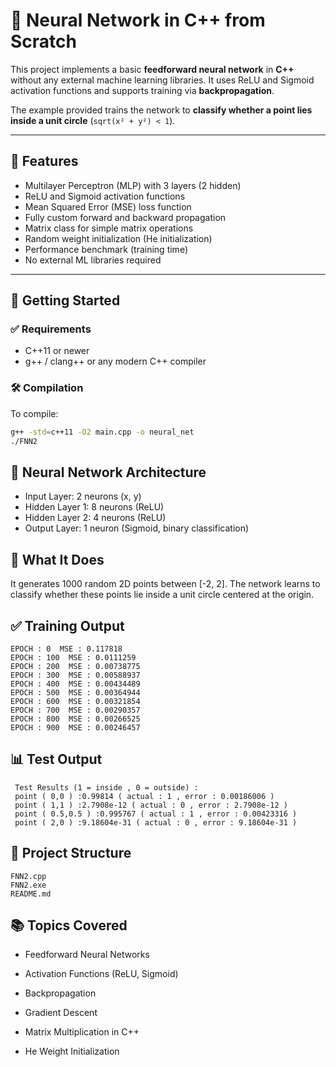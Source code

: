 # 🔵 Neural Network in C++ from Scratch

This project implements a basic **feedforward neural network** in **C++** without any external machine learning libraries. It uses ReLU and Sigmoid activation functions and supports training via **backpropagation**.

The example provided trains the network to **classify whether a point lies inside a unit circle** (`sqrt(x² + y²) < 1`).

---

## 📌 Features

- Multilayer Perceptron (MLP) with 3 layers (2 hidden)
- ReLU and Sigmoid activation functions
- Mean Squared Error (MSE) loss function
- Fully custom forward and backward propagation
- Matrix class for simple matrix operations
- Random weight initialization (He initialization)
- Performance benchmark (training time)
- No external ML libraries required

---

## 🚀 Getting Started

### ✅ Requirements

- C++11 or newer
- g++ / clang++ or any modern C++ compiler

### 🛠️ Compilation

To compile:

```bash
g++ -std=c++11 -O2 main.cpp -o neural_net
./FNN2

```

## 🧠 Neural Network Architecture
- Input Layer: 2 neurons (x, y)
- Hidden Layer 1: 8 neurons (ReLU)
- Hidden Layer 2: 4 neurons (ReLU)
- Output Layer: 1 neuron (Sigmoid, binary classification)

## 🧪 What It Does
It generates 1000 random 2D points between [-2, 2]. The network learns to classify whether these points lie inside a unit circle centered at the origin.


## ✅ Training Output 
```
EPOCH : 0  MSE : 0.117818
EPOCH : 100  MSE : 0.0111259
EPOCH : 200  MSE : 0.00738775
EPOCH : 300  MSE : 0.00588937
EPOCH : 400  MSE : 0.00434489
EPOCH : 500  MSE : 0.00364944
EPOCH : 600  MSE : 0.00321854
EPOCH : 700  MSE : 0.00290357
EPOCH : 800  MSE : 0.00266525
EPOCH : 900  MSE : 0.00246457

```
## 📊 Test Output

```
 Test Results (1 = inside , 0 = outside) :
 point ( 0,0 ) :0.99814 ( actual : 1 , error : 0.00186006 )
 point ( 1,1 ) :2.7908e-12 ( actual : 0 , error : 2.7908e-12 )
 point ( 0.5,0.5 ) :0.995767 ( actual : 1 , error : 0.00423316 )
 point ( 2,0 ) :9.18604e-31 ( actual : 0 , error : 9.18604e-31 )

```

## 📁 Project Structure
```
FNN2.cpp
FNN2.exe
README.md

```

## 📚 Topics Covered

- Feedforward Neural Networks

- Activation Functions (ReLU, Sigmoid)

- Backpropagation

- Gradient Descent

- Matrix Multiplication in C++

- He Weight Initialization
